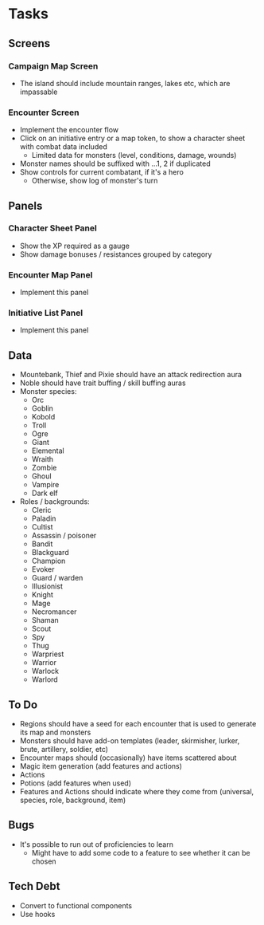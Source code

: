 # Tasks

## Screens

### Campaign Map Screen

* The island should include mountain ranges, lakes etc, which are impassable

### Encounter Screen

* Implement the encounter flow
* Click on an initiative entry or a map token, to show a character sheet with combat data included
  * Limited data for monsters (level, conditions, damage, wounds)
* Monster names should be suffixed with ...1, 2 if duplicated
* Show controls for current combatant, if it's a hero
  * Otherwise, show log of monster's turn

## Panels

### Character Sheet Panel

* Show the XP required as a gauge
* Show damage bonuses / resistances grouped by category

### Encounter Map Panel

* Implement this panel

### Initiative List Panel

* Implement this panel

## Data

* Mountebank, Thief and Pixie should have an attack redirection aura
* Noble should have trait buffing / skill buffing auras
* Monster species:
  * Orc
  * Goblin
  * Kobold
  * Troll
  * Ogre
  * Giant
  * Elemental
  * Wraith
  * Zombie
  * Ghoul
  * Vampire
  * Dark elf
* Roles / backgrounds:
  * Cleric
  * Paladin
  * Cultist
  * Assassin / poisoner
  * Bandit
  * Blackguard
  * Champion
  * Evoker
  * Guard / warden
  * Illusionist
  * Knight
  * Mage
  * Necromancer
  * Shaman
  * Scout
  * Spy
  * Thug
  * Warpriest
  * Warrior
  * Warlock
  * Warlord

## To Do

* Regions should have a seed for each encounter that is used to generate its map and monsters
* Monsters should have add-on templates (leader, skirmisher, lurker, brute, artillery, soldier, etc)
* Encounter maps should (occasionally) have items scattered about
* Magic item generation (add features and actions)
* Actions
* Potions (add features when used)
* Features and Actions should indicate where they come from (universal, species, role, background, item)

## Bugs

* It's possible to run out of proficiencies to learn
  * Might have to add some code to a feature to see whether it can be chosen

## Tech Debt

* Convert to functional components
* Use hooks
